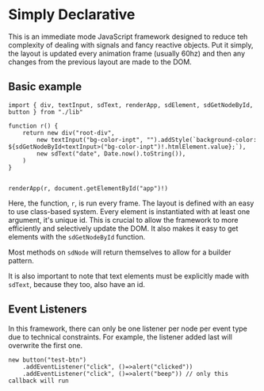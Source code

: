# Simply Declarative
This is an immediate mode JavaScript framework designed to reduce teh complexity of dealing with signals and fancy reactive objects.
Put it simply, the layout is updated every animation frame (usually 60hz) and then any changes from the previous layout are made to the DOM.

## Basic example
```
import { div, textInput, sdText, renderApp, sdElement, sdGetNodeById, button } from "./lib"

function r() {
    return new div("root-div", 
        new textInput("bg-color-inpt", "").addStyle(`background-color: ${sdGetNodeById<textInput>("bg-color-inpt")!.htmlElement.value};`),
        new sdText("date", Date.now().toString()),
    )
}


renderApp(r, document.getElementById("app")!)
```

Here, the function, `r`, is run every frame. The layout is defined with an easy to use class-based system. Every element is instantiated with at least one argument, it's unique id. This is crucial to allow the framework to more efficiently and selectively update the DOM. It also makes it easy to get elements with the `sdGetNodeById` function.

Most methods on `sdNode` will return themselves to allow for a builder pattern.

It is also important to note that text elements must be explicitly made with `sdText`, because they too, also have an id.

## Event Listeners
In this framework, there can only be one listener per node per event type due to technical constraints. For example, the listener added last will overwrite the first one.
```
new button("test-btn")
    .addEventListener("click", ()=>alert("clicked"))
    .addEventListener("click", ()=>alert("beep")) // only this callback will run

